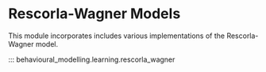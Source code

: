 # Rescorla-Wagner Models

This module incorporates includes various implementations of the Rescorla-Wagner model.

::: behavioural_modelling.learning.rescorla_wagner